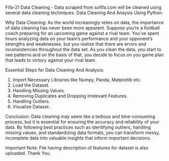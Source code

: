 Fifa-21 Data Cleaning - Data scraped from sofifa.com will be cleaned using several data cleaning techniques.
Data Cleaning And Anaysis Using Python.

Why Data Cleaning:
As the world increasingly relies on data, the importance of data cleaning has never been more apparent. Suppose you’re a football coach preparing for an upcoming game against a rival team. You’ve spent hours analyzing data on your team’s performance and your opponent’s strengths and weaknesses. but  you realize that there are errors and inconsistencies throughout the data set. As you clean the data, you start to see patterns and on the basis of that, you decide to focus on you game plan that leads to victory against your rival team.

Essential Steps for Data Cleaning And Analysis:

1) Import Necessary Libraries like Numpy, Panda, Matplotlib etc.
2) Load the Dataset.
3) Handling Missing Values.
4) Removing Duplicates and Dropping Irrelevant Features.
5) Handling Outliers.
6) Visualize Dataset.

Conclusion:
Data cleaning may seem like a tedious and time-consuming process, but it is essential for ensuring the accuracy and reliability of your data. By following best practices such as identifying outliers, handling missing values, and standardizing data formats, you can transform messy, incomplete data into valuable insights that inform important decisions.

Important Note: File having description of features for dataset is also uploaded. 
Thank You.
